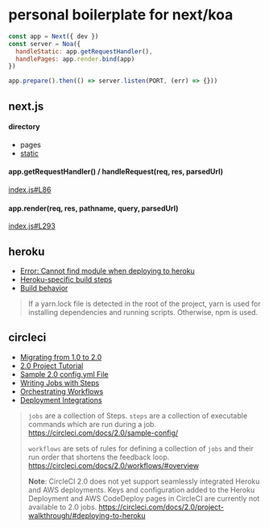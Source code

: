# personal boilerplate for next/koa

```js
const app = Next({ dev })
const server = Noa({
  handleStatic: app.getRequestHandler(),
  handlePages: app.render.bind(app)
})

app.prepare().then(() => server.listen(PORT, (err) => {}))
```

## next.js

#### directory
- pages
- [static](https://github.com/zeit/next.js/#static-file-serving-eg-images)

#### app.getRequestHandler() / handleRequest(req, res, parsedUrl)

[index.js#L86](https://github.com/zeit/next.js/blob/53a2c5a7fc14dd7b6a32ed27080534eefd2362f8/server/index.js#L86)

#### app.render(req, res, pathname, query, parsedUrl)
[index.js#L293](https://github.com/zeit/next.js/blob/53a2c5a7fc14dd7b6a32ed27080534eefd2362f8/server/index.js#L293)

## heroku
- [Error: Cannot find module when deploying to heroku](https://github.com/zeit/next.js/issues/198#issuecomment-299738100)
- [Heroku-specific build steps](https://devcenter.heroku.com/articles/nodejs-support#heroku-specific-build-steps)
- [Build behavior](https://devcenter.heroku.com/articles/nodejs-support#build-behavior)
> If a yarn.lock file is detected in the root of the project, yarn is used for installing dependencies and running scripts. Otherwise, npm is used.

## circleci
- [Migrating from 1.0 to 2.0](https://circleci.com/docs/2.0/migrating-from-1-2/)
- [2.0 Project Tutorial](https://circleci.com/docs/2.0/project-walkthrough/)
- [Sample 2.0 config.yml File](https://circleci.com/docs/2.0/sample-config/)
- [Writing Jobs with Steps](https://circleci.com/docs/2.0/configuration-reference/)
- [Orchestrating Workflows](https://circleci.com/docs/2.0/workflows/)
- [Deployment Integrations](https://circleci.com/docs/2.0/deployment_integrations/)

> `jobs` are a collection of Steps.
> `steps` are a collection of executable commands which are run during a job.
> https://circleci.com/docs/2.0/sample-config/
>
> `workflows` are sets of rules for defining a collection of `jobs` and their run order that shortens the feedback loop.
> https://circleci.com/docs/2.0/workflows/#overview
>
> **Note**: CircleCI 2.0 does not yet support seamlessly integrated Heroku and AWS deployments. Keys and configuration added to the Heroku Deployment and AWS CodeDeploy pages in CircleCI are currently not available to 2.0 jobs.
> https://circleci.com/docs/2.0/project-walkthrough/#deploying-to-heroku
